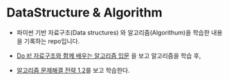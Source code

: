 # DataStructure & Algorithm

- 파이썬 기반 자료구조(Data structures) 와 알고리즘(Algorithum)을 학습한 내용을 기록하는 repo입니다.

- [Do it! 자료구조와 함께 배우는 알고리즘 입문](http://www.kyobobook.co.kr/product/detailViewKor.laf?barcode=9791163031727) 을 보고 알고리즘을 학습 후,

- [알고리즘 문제해결 전략 1,2](http://www.kyobobook.co.kr/product/detailViewKor.laf?ejkGb=KOR&mallGb=KOR&barcode=9788966260546&orderClick=LEa&Kc=)를 보고 학습한다.
